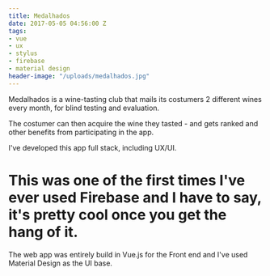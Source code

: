 ```yaml
---
title: Medalhados
date: 2017-05-05 04:56:00 Z
tags:
- vue
- ux
- stylus
- firebase
- material design
header-image: "/uploads/medalhados.jpg"
---
```


Medalhados is a wine-tasting club that mails its costumers 2 different wines every month, for blind testing and evaluation.

The costumer can then acquire the wine they tasted - and gets ranked and other benefits from participating in the app.

I've developed this app full stack, including UX/UI.

# This was one of the first times I've ever used Firebase and I have to say, it's pretty cool once you get the hang of it.

The web app was entirely build in Vue.js for the Front end and I've used Material Design as the UI base.
